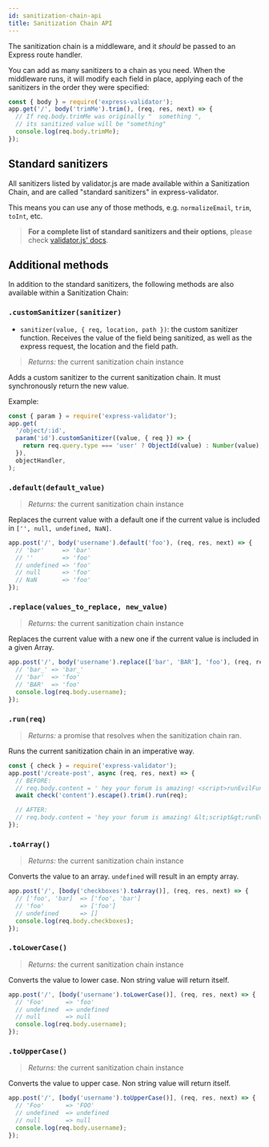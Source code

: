 ```yaml
---
id: sanitization-chain-api
title: Sanitization Chain API
---
```


The sanitization chain is a middleware, and it _should_ be passed to an Express route handler.

You can add as many sanitizers to a chain as you need.
When the middleware runs, it will modify each field in place, applying each of the sanitizers in the order they were specified:

```js
const { body } = require('express-validator');
app.get('/', body('trimMe').trim(), (req, res, next) => {
  // If req.body.trimMe was originally "  something ",
  // its sanitized value will be "something"
  console.log(req.body.trimMe);
});
```

## Standard sanitizers

All sanitizers listed by validator.js are made available within a Sanitization Chain,
and are called "standard sanitizers" in express-validator.

This means you can use any of those methods, e.g. `normalizeEmail`, `trim`, `toInt`, etc.

> **For a complete list of standard sanitizers and their options**,
> please check [validator.js' docs](https://github.com/chriso/validator.js#sanitizers).

## Additional methods

In addition to the standard sanitizers, the following methods are also available within a Sanitization Chain:

### `.customSanitizer(sanitizer)`

- `sanitizer(value, { req, location, path })`: the custom sanitizer function.
  Receives the value of the field being sanitized, as well as the express request, the location and the field path.

> _Returns:_ the current sanitization chain instance

Adds a custom sanitizer to the current sanitization chain. It must synchronously return the new value.

Example:

```js
const { param } = require('express-validator');
app.get(
  '/object/:id',
  param('id').customSanitizer((value, { req }) => {
    return req.query.type === 'user' ? ObjectId(value) : Number(value);
  }),
  objectHandler,
);
```

### `.default(default_value)`

> _Returns:_ the current sanitization chain instance

Replaces the current value with a default one if the current value is included in `['', null, undefined, NaN]`.

```js
app.post('/', body('username').default('foo'), (req, res, next) => {
  // 'bar'     => 'bar'
  // ''        => 'foo'
  // undefined => 'foo'
  // null      => 'foo'
  // NaN       => 'foo'
});
```

### `.replace(values_to_replace, new_value)`

> _Returns:_ the current sanitization chain instance

Replaces the current value with a new one if the current value is included in a given Array.

```js
app.post('/', body('username').replace(['bar', 'BAR'], 'foo'), (req, res, next) => {
  // 'bar_' => 'bar_'
  // 'bar'  => 'foo'
  // 'BAR'  => 'foo'
  console.log(req.body.username);
});
```

### `.run(req)`

> _Returns:_ a promise that resolves when the sanitization chain ran.

Runs the current sanitization chain in an imperative way.

```js
const { check } = require('express-validator');
app.post('/create-post', async (req, res, next) => {
  // BEFORE:
  // req.body.content = ' hey your forum is amazing! <script>runEvilFunction();</script>    ';
  await check('content').escape().trim().run(req);

  // AFTER:
  // req.body.content = 'hey your forum is amazing! &lt;script&gt;runEvilFunction();&lt;/script&gt;';
});
```

### `.toArray()`

> _Returns:_ the current sanitization chain instance

Converts the value to an array. `undefined` will result in an empty array.

```js
app.post('/', [body('checkboxes').toArray()], (req, res, next) => {
  // ['foo', 'bar]  => ['foo', 'bar']
  // 'foo'          => ['foo']
  // undefined      => []
  console.log(req.body.checkboxes);
});
```

### `.toLowerCase()`

> _Returns:_ the current sanitization chain instance

Converts the value to lower case. Non string value will return itself.

```js
app.post('/', [body('username').toLowerCase()], (req, res, next) => {
  // 'Foo'      => 'foo'
  // undefined  => undefined
  // null       => null
  console.log(req.body.username);
});
```

### `.toUpperCase()`

> _Returns:_ the current sanitization chain instance

Converts the value to upper case. Non string value will return itself.

```js
app.post('/', [body('username').toUpperCase()], (req, res, next) => {
  // 'Foo'      => 'FOO'
  // undefined  => undefined
  // null       => null
  console.log(req.body.username);
});
```
